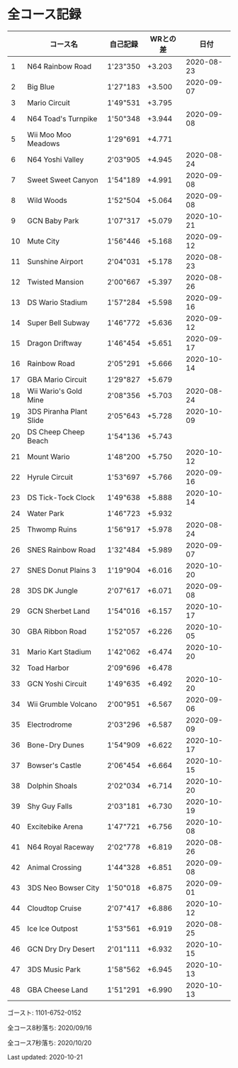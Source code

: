 # 全コース記録

||コース名|自己記録|WRとの差|日付
|--|--|--|--|--|
|1|N64 Rainbow Road|1'23"350|+3.203|2020-08-23|
|2|Big Blue|1'27"183|+3.500|2020-09-07|
|3|Mario Circuit|1'49"531|+3.795||
|4|N64 Toad's Turnpike|1'50"348|+3.944|2020-09-08|
|5|Wii Moo Moo Meadows|1'29"691|+4.771||
|6|N64 Yoshi Valley|2'03"905|+4.945|2020-08-24|
|7|Sweet Sweet Canyon|1'54"189|+4.991|2020-09-08|
|8|Wild Woods|1'52"504|+5.064|2020-09-08|
|9|GCN Baby Park|1'07"317|+5.079|2020-10-21|
|10|Mute City|1'56"446|+5.168|2020-09-12|
|11|Sunshine Airport|2'04"031|+5.178|2020-08-23|
|12|Twisted Mansion|2'00"667|+5.397|2020-08-26|
|13|DS Wario Stadium|1'57"284|+5.598|2020-09-16|
|14|Super Bell Subway|1'46"772|+5.636|2020-09-12|
|15|Dragon Driftway|1'46"454|+5.651|2020-09-17|
|16|Rainbow Road|2'05"291|+5.666|2020-10-14|
|17|GBA Mario Circuit|1'29"827|+5.679||
|18|Wii Wario's Gold Mine|2'08"356|+5.703|2020-08-24|
|19|3DS Piranha Plant Slide|2'05"643|+5.728|2020-10-09|
|20|DS Cheep Cheep Beach|1'54"136|+5.743||
|21|Mount Wario|1'48"200|+5.750|2020-10-12|
|22|Hyrule Circuit|1'53"697|+5.766|2020-09-16|
|23|DS Tick-Tock Clock|1'49"638|+5.888|2020-10-14|
|24|Water Park|1'46"723|+5.932||
|25|Thwomp Ruins|1'56"917|+5.978|2020-08-24|
|26|SNES Rainbow Road|1'32"484|+5.989|2020-09-07|
|27|SNES Donut Plains 3|1'19"904|+6.016|2020-10-20|
|28|3DS DK Jungle|2'07"617|+6.071|2020-09-08|
|29|GCN Sherbet Land|1'54"016|+6.157|2020-10-17|
|30|GBA Ribbon Road|1'52"057|+6.226|2020-10-05|
|31|Mario Kart Stadium|1'42"062|+6.474|2020-10-20|
|32|Toad Harbor|2'09"696|+6.478||
|33|GCN Yoshi Circuit|1'49"635|+6.492|2020-10-20|
|34|Wii Grumble Volcano|2'00"951|+6.567|2020-09-06|
|35|Electrodrome|2'03"296|+6.587|2020-09-09|
|36|Bone-Dry Dunes|1'54"909|+6.622|2020-10-17|
|37|Bowser's Castle|2'06"454|+6.664|2020-10-15|
|38|Dolphin Shoals|2'02"034|+6.714|2020-10-20|
|39|Shy Guy Falls|2'03"181|+6.730|2020-10-19|
|40|Excitebike Arena|1'47"721|+6.756|2020-10-08|
|41|N64 Royal Raceway|2'02"778|+6.819|2020-08-26|
|42|Animal Crossing|1'44"328|+6.851|2020-09-08|
|43|3DS Neo Bowser City|1'50"018|+6.875|2020-09-01|
|44|Cloudtop Cruise|2'07"417|+6.886|2020-10-12|
|45|Ice Ice Outpost|1'53"561|+6.919|2020-08-25|
|46|GCN Dry Dry Desert|2'01"111|+6.932|2020-10-15|
|47|3DS Music Park|1'58"562|+6.945|2020-10-13|
|48|GBA Cheese Land|1'51"291|+6.990|2020-10-13|

ゴースト: 1101-6752-0152

全コース8秒落ち: 2020/09/16

全コース7秒落ち: 2020/10/20

Last updated: 2020-10-21
